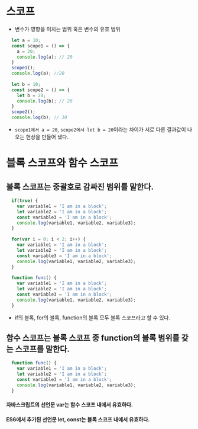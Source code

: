 # 스코프
- 변수가 영향을 미치는 범위 혹은 변수의 유효 범위

```javascript
  let a = 10;
  const scope1 = () => {
    a = 20;
    console.log(a); // 20
  }
  scope1();
  console.log(a); //20
  
  let b = 10; 
  const scope2 = () => {
    let b = 20;
    console.log(b); // 20
  }
  scope2();
  console.log(b); // 10
```
- `scope1에서 a = 20`, `scope2에서 let b = 20`이라는 차이가 서로 다른 결과값이 나오는 현상을 만들어 냈다. 

# 블록 스코프와 함수 스코프
## 블록 스코프는 중괄호로 감싸진 범위를 말한다.
```javascript
  if(true) {
    var variable1 = 'I am in a block';
    let variable2 = 'I am in a block';
    const variable3 = 'I am in a block';
    console.log(variable1, variable2, variable3);
  }
  
  for(var i = 0; i < 2; i++) {
    var variable1 = 'I am in a block';
    let variable2 = 'I am in a block';
    const variable3 = 'I am in a block';
    console.log(variable1, variable2, variable3);
  }
  
  function func() {
    var variable1 = 'I am in a block';
    let variable2 = 'I am in a block';
    const variable3 = 'I am in a block';
    console.log(variable1, variable2, variable3);
  }
```
- if의 블록, for의 블록, function의 블록 모두 블록 스코프라고 할 수 있다.

## 함수 스코프는 블록 스코프 중 function의 블록 범위를 갖는 스코프를 말한다.
```javascript
  function func() {
    var variable1 = 'I am in a block';
    let variable2 = 'I am in a block';
    const variable3 = 'I am in a block';
    console.log(variable1, variable2, variable3);
  }
```

#### 자바스크립트의 선언문 var는 함수 스코프 내에서 유효하다.
#### ES6에서 추가된 선언문 let, const는 블록 스코프 내에서 유효하다.

